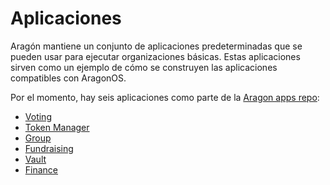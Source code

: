 # Aplicaciones

Aragón mantiene un conjunto de aplicaciones predeterminadas que se pueden usar para ejecutar organizaciones básicas. Estas aplicaciones sirven como un ejemplo de cómo se construyen las aplicaciones compatibles con AragonOS.

Por el momento, hay seis aplicaciones como parte de la [Aragon apps repo](https://github.com/aragon/aragon-apps):

- [Voting](./voting)
- [Token Manager](./token-manager)
- [Group](./group)
- [Fundraising](./fundraising)
- [Vault](./vault)
- [Finance](./finance)
